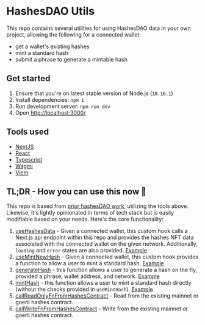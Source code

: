 # HashesDAO Utils
This repo contains several utilities for using HashesDAO data in your own project, allowing the following for a connected wallet:
- get a wallet's existing hashes
- mint a standard hash
- submit a phrase to generate a mintable hash

## Get started
1. Ensure that you're on latest stable version of Node.js (`18.16.1`)
1. Install dependencies: `npm i` 
1. Run development server: `npm run dev`
1. Open [http://localhost:3000/](http://localhost:3000/)

## Tools used
- [NextJS](https://nextjs.org/)
- [React](https://reactjs.org/)
- [Typescript](https://www.typescriptlang.org/)
- [Wagmi](https://wagmi.sh/)
- [Viem](https://viem.sh/)

## TL;DR - How you can use this now 🚀
This repo is based from [prior hashesDAO work](https://github.com/hashesDAO/editor), utilizing the tools above. Likewise, it's lightly opinionated in terms of tech stack but is easily modifiable based on your needs. Here's the core functionality:

1. [useHashesData](https://github.com/hashesDAO/nextjs-utils/blob/main/app/hooks/useHashesData.ts) - Given a connected wallet, this custom hook calls a Next.js api endpoint within this repo and provides the hashes NFT data associated with the connected wallet on the given network. Additionally, `loading` and `error` states are also provided. [Example](https://github.com/hashesDAO/editor/blob/main/app/components/Dashboard/HashSelect/HashSelectSection.tsx#L49)
2. [useMintNewHash](https://github.com/hashesDAO/nextjs-utils/blob/main/app/hooks/useMintNewHash.ts) - Given a connected wallet, this custom hook provides a function to allow a user to mint a standard hash. [Example](https://github.com/hashesDAO/editor/blob/main/app/components/Dashboard/buttons/Mint.tsx#L9)
3. [generateHash](https://github.com/hashesDAO/nextjs-utils/blob/main/app/util/hashActions.ts#L5) - this function allows a user to generate a hash on the fly, provided a phrase, wallet address, and network. [Example](https://github.com/hashesDAO/editor/blob/main/app/components/Dashboard/HashSelect/GenerateHashForm.tsx#L33)
4. [mintHash](https://github.com/hashesDAO/nextjs-utils/blob/main/app/util/hashActions.ts#L14) - this function allows a user to mint a standard hash directly (without the checks provided in `useMintHash`). [Example](https://github.com/hashesDAO/editor/blob/main/app/hooks/useMintNewHash.ts#L22)
5. [callReadOnlyFnFromHashesContract](https://github.com/hashesDAO/nextjs-utils/blob/main/app/util/index.ts#L30) - Read from the existing mainnet or goerli hashes contract.
6. [callWriteFnFromHashesContract](https://github.com/hashesDAO/nextjs-utils/blob/main/app/util/index.ts#L50) - Write from the existing mainnet or goerli hashes contract.
